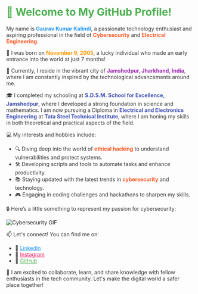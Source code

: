 <h1 style="color: #4CAF50;">👋 Welcome to My GitHub Profile!</h1>

<p style="color: #333;">My name is <strong style="color: #2196F3;">Gaurav Kumar Kalindi</strong>, a passionate technology enthusiast and aspiring professional in the field of <strong style="color: #FF5722;">Cybersecurity</strong> and <strong style="color: #FF5722;">Electrical Engineering</strong>.</p>

<p style="color: #333;">🎂 I was born on <strong style="color: #FF9800;">November 9, 2005</strong>, a lucky individual who made an early entrance into the world at just 7 months!</p>

<p style="color: #333;">🏡 Currently, I reside in the vibrant city of <strong style="color: #9C27B0;">Jamshedpur, Jharkhand, India</strong>, where I am constantly inspired by the technological advancements around me.</p>

<p style="color: #333;">🎓 I completed my schooling at <strong style="color: #3F51B5;">S.D.S.M. School for Excellence, Jamshedpur</strong>, where I developed a strong foundation in science and mathematics. I am now pursuing a Diploma in <strong style="color: #3F51B5;">Electrical and Electronics Engineering</strong> at <strong style="color: #3F51B5;">Tata Steel Technical Institute</strong>, where I am honing my skills in both theoretical and practical aspects of the field.</p>

<p style="color: #333;">💻 My interests and hobbies include:</p>
<ul style="color: #333;">
    <li>🔍 Diving deep into the world of <strong style="color: #FF5722;">ethical hacking</strong> to understand vulnerabilities and protect systems.</li>
    <li>🛠️ Developing scripts and tools to automate tasks and enhance productivity.</li>
    <li>📚 Staying updated with the latest trends in <strong style="color: #FF5722;">cybersecurity</strong> and technology.</li>
    <li>🎮 Engaging in coding challenges and hackathons to sharpen my skills.</li>
</ul>

<p style="color: #333;">🔒 Here’s a little something to represent my passion for cybersecurity:</p>
<p><img src="https://www.pngall.com/wp-content/uploads/3/Anonymous-Hacker-Transparent.png" alt="Cybersecurity GIF" style="max-width: 100%; height: auto;"></p>

<p style="color: #333;">📫 Let's connect! You can find me on:</p>
<ul style="color: #333;">
    <li>🔗 <a href="https://www.linkedin.com/in/gauravkumarkalindi/" target="_blank" style="color: #2196F3;">LinkedIn</a></li>
    <li>📸 <a href="https://www.instagram.com/devloper_gaurav/" target="_blank" style="color: #E91E63;">Instagram</a></li>
    <li>🐙 <a href="https://github.com/gauravkumarkalindi" target="_blank" style="color: #4CAF50;">GitHub</a></li>
</ul>

<p style="color: #333;">🚀 I am excited to collaborate, learn, and share knowledge with fellow enthusiasts in the tech community. Let's make the digital world a safer place together!</p>
